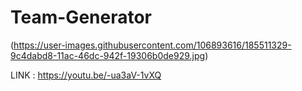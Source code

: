 # Team-Generator


(https://user-images.githubusercontent.com/106893616/185511329-9c4dabd8-11ac-46dc-942f-19306b0de929.jpg)

LINK : https://youtu.be/-ua3aV-1vXQ
